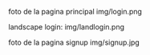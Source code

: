 
foto de la pagina principal
img/login.png

landscape login:
img/landlogin.png

foto de la pagina signup
img/signup.jpg
